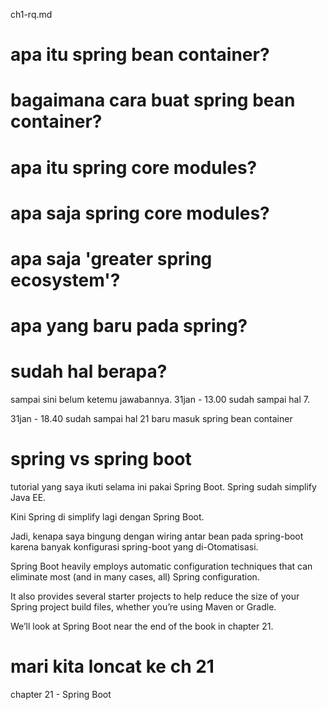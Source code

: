 ch1-rq.md

# apa itu spring bean container?


# bagaimana cara buat spring bean container?

# apa itu spring core modules?

# apa saja spring core modules?

# apa saja 'greater spring ecosystem'?

# apa yang baru pada spring?



# sudah hal berapa?
sampai sini belum ketemu jawabannya.
31jan - 13.00
sudah sampai hal 7.

31jan - 18.40
sudah sampai hal 21
baru masuk spring bean container


# spring vs spring boot
tutorial yang saya ikuti selama ini pakai Spring Boot.
Spring sudah simplify Java EE.

Kini Spring di simplify lagi dengan Spring Boot.

Jadi, kenapa saya bingung dengan wiring antar bean pada spring-boot karena banyak konfigurasi spring-boot yang di-Otomatisasi.

Spring Boot heavily employs automatic configuration techniques that can eliminate most (and in many cases, all) Spring configuration.

It also provides several starter projects to help reduce the size of your Spring project build files, whether you’re using Maven or Gradle.

We’ll look at Spring Boot near the end of the book in chapter 21.

# mari kita loncat ke ch 21
chapter 21 - Spring Boot
























